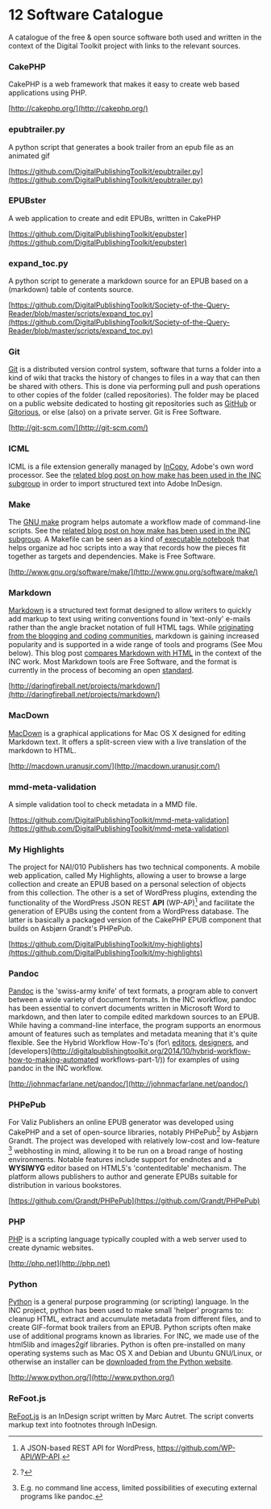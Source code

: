 ﻿# 12 Software Catalogue 
 
A catalogue of the free & open source software both used and written in the context of the Digital Toolkit project with links to the relevant sources. 
 
 
### CakePHP 
 
CakePHP is a web framework that makes it easy to create web based applications using PHP. 
 
[http://cakephp.org/](http://cakephp.org/) 
 
 
### epubtrailer.py 
 
A python script that generates a book trailer from an epub file as an animated gif 
 
[https://github.com/DigitalPublishingToolkit/epubtrailer.py](https://github.com/DigitalPublishingToolkit/epubtrailer.py) 
 
 
### EPUBster 
 
A web application to create and edit EPUBs, written in CakePHP 
 
[https://github.com/DigitalPublishingToolkit/epubster](https://github.com/DigitalPublishingToolkit/epubster) 
 
 
### expand_toc.py 
 
A python script to generate a markdown source for an EPUB based on a (markdown) table of contents source. 
 
[https://github.com/DigitalPublishingToolkit/Society-of-the-Query-Reader/blob/master/scripts/expand_toc.py](https://github.com/DigitalPublishingToolkit/Society-of-the-Query-Reader/blob/master/scripts/expand_toc.py) 
 
 
### Git 
 
[Git](http://git-scm.com/) is 
a distributed version control system, software that turns a folder into a kind of wiki that tracks the history of changes to files in a way that can then be shared with others. This is done via performing pull and push operations to other copies of the folder (called repositories). The folder may be placed on a public website dedicated to hosting git repositories such as [GitHub](http://github.com/) or [Gitorious](http://gitorious.org/), or else (also) on a private server. Git is Free Software. 
 
[http://git-scm.com/](http://git-scm.com/) 
 
 
### ICML 
 
ICML is a file extension generally managed by [InCopy](https://creative.adobe.com/products/incopy), Adobe's own word processor. See the [related blog post on how make has been used in the INC subgroup](http://digitalpublishingtoolkit.org/2014/10/markdown-to-indesign-with-pandoc-via-icml/) in order to import structured text into Adobe InDesign. 
 
 
### Make 
 
The [GNU make](http://www.gnu.org/software/make/) program helps automate a workflow made of command-line scripts. See the [related blog post on how make has been used in the INC subgroup](http://digitalpublishingtoolkit.org/2014/10/make-book/). A Makefile can be seen as a kind of[ executable notebook](http://zgp.org/static/scale12x/#) that helps organize ad hoc scripts into a way that records how the pieces fit together as targets and dependencies. Make is Free Software. 
 
[http://www.gnu.org/software/make/](http://www.gnu.org/software/make/) 
 
 
### Markdown 
 
[Markdown](http://daringfireball.net/projects/markdown/) is a structured text format designed to allow writers to quickly add markup to text using writing conventions found in 'text-only' e-mails rather than the angle bracket notation of full HTML tags. While [originating from the blogging and coding communities](http://en.wikipedia.org/wiki/Markdown#History), markdown is gaining increased popularity and is supported in a wide range of tools and programs (See Mou below). This blog post [compares Markdown with HTML](http://digitalpublishingtoolkit.org/2014/04/mark-me-up-mark-me-down/) in the context of the INC work. Most Markdown tools are Free Software, and the format is currently in the process of becoming an open [standard](http://blog.codinghorror.com/standard-markdown-is-now-common-markdown/). 
 
[http://daringfireball.net/projects/markdown/](http://daringfireball.net/projects/markdown/) 
 
 
### MacDown 
 
[MacDown](http://macdown.uranusjr.com/) is a graphical applications for Mac OS X designed for editing 
Markdown text. It offers a split-screen view with a live translation of the markdown to HTML. 
 
[http://macdown.uranusjr.com/](http://macdown.uranusjr.com/) 
 
 
### mmd-meta-validation 
 
A simple validation tool to check metadata in a MMD file. 
 
[https://github.com/DigitalPublishingToolkit/mmd-meta-validation](https://github.com/DigitalPublishingToolkit/mmd-meta-validation) 
 
 
### My Highlights 
 
The project for NAI/010 Publishers has two technical components. A mobile web application, called My Highlights, allowing a user to browse a large collection and create an EPUB based on a personal selection of objects from this collection. The other is a set of WordPress plugins, extending the functionality of the WordPress JSON REST **API** (WP-AP)[^wp-api] and facilitate the generation of EPUBs using the content from a WordPress database. The latter is basically a packaged version of the CakePHP EPUB component that builds on Asbjørn Grandt's PHPePub. 
 
[https://github.com/DigitalPublishingToolkit/my-highlights](https://github.com/DigitalPublishingToolkit/my-highlights) 
 
 
### Pandoc 
 
[Pandoc](http://johnmacfarlane.net/pandoc/) is the 'swiss-army knife' of text formats, a program able to convert between a wide variety of document formats. In the INC workflow, pandoc has been essential to convert documents written in Microsoft Word to markdown, and then later to compile edited markdown sources to an EPUB. While having a command-line interface, the program supports an enormous amount of features such as templates and metadata meaning that it's quite flexible. See the Hybrid Workflow How-To's (for\ [editors](http://digitalpublishingtoolkit.org/2014/10/hybrid-workflow-how-to-introduction-editing-steps/), [designers](http://digitalpublishingtoolkit.org/2014/10/markdown-to-indesign-with-pandoc-via-icml/), and [developers](http://digitalpublishingtoolkit.org/2014/10/hybrid-workflow-how-to-making-automated workflows-part-1/)) for examples of using pandoc in the INC workflow. 
 
[http://johnmacfarlane.net/pandoc/](http://johnmacfarlane.net/pandoc/) 
 
 
### PHPePub 
 
For Valiz Publishers an online EPUB generator was developed using CakePHP and a set of open-source libraries, notably PHPePub[^phpepub] by Asbjørn Grandt. The project was developed with relatively low-cost and low-feature [^low-feature-explanation] webhosting in mind, allowing it to be run on a broad range of hosting environments. Notable features include support for endnotes and a **WYSIWYG** editor based on HTML5's 'contenteditable' mechanism. The platform allows publishers to author and generate EPUBs suitable for distribution in various bookstores. 
 
[https://github.com/Grandt/PHPePub](https://github.com/Grandt/PHPePub) 
 
[^wp-api]:A JSON-based REST API for WordPress, https://github.com/WP-API/WP-API. 
 
[^low-feature-explanation]: E.g. no command line access, limited possibilities of executing external programs like pandoc. 
 
 
### PHP 
 
[PHP](http://php.net) is a scripting language typically coupled with a web server used to create dynamic websites. 
 
[http://php.net](http://php.net) 
 
 
### Python 
 
[Python](https://www.python.org/) is a general purpose programming (or scripting) language. In the INC project, python has been used to make small 'helper' programs to: cleanup HTML, extract and accumulate metadata from different files, and to create GIF-format book trailers from an EPUB. Python scripts often make use of additional programs known as libraries. For INC, we made use of the html5lib and images2gif libraries. Python is often pre-installed on many operating systems such as Mac OS X and Debian and Ubuntu GNU/Linux, or otherwise an installer can be [downloaded from the Python website](https://www.python.org/downloads/). 
 
[http://www.python.org/](http://www.python.org/) 
 
 
### ReFoot.js 
 
[ReFoot.js](http://www.indiscripts.com/post/2010/04/refoot-convert-markup-text-into-indesign-footnotes) is an InDesign script written by Marc Autret. The script converts markup text into footnotes through InDesign. 
  
[^phpepub]: ? 
<!-- missing foonote. Reference is the body, but the footone has no content -->

